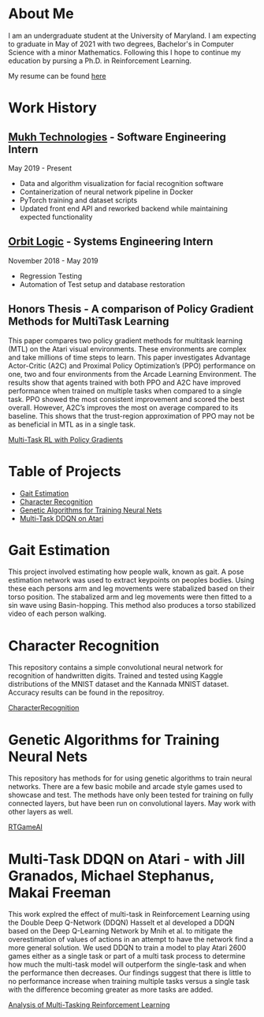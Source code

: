 # About Me

I am an undergraduate student at the University of Maryland. I am expecting to graduate in May of 2021 with two degrees, Bachelor's in Computer Science with a minor Mathematics. Following this I hope to continue my education by pursing a Ph.D. in Reinforcement Learning.

My resume can be found [here](cnalty.github.io/resume.pdf)

# Work History
## [Mukh Technologies](https://www.mukh.com/) - Software Engineering Intern
May 2019 - Present
  * Data and algorithm visualization for facial recognition software
  * Containerization of neural network pipeline in Docker
  * PyTorch training and dataset scripts
  * Updated front end API and reworked backend while maintaining expected functionality



## [Orbit Logic](https://www.orbitlogic.com/) - Systems Engineering Intern
November 2018 - May 2019
  * Regression Testing
  * Automation of Test setup and database restoration

## Honors Thesis - A comparison of Policy Gradient Methods for MultiTask Learning
This paper compares two policy gradient methods for multitask learning (MTL) on the Atari visual environments. These environments are complex and take millions of time steps to learn. This paper investigates Advantage Actor-Critic (A2C) and Proximal Policy Optimization’s (PPO) performance on one, two and four environments from the Arcade Learning Environment. The results show that agents trained with both PPO and A2C have improved performance when trained on multiple tasks when compared to a single task. PPO showed the most consistent improvement and scored the best overall. However, A2C’s improves the most on average compared to its baseline. This shows that the trust-region approximation of PPO may not be as beneficial in MTL as in a single task.

[Multi-Task RL with Policy Gradients](HonorsThesis.pdf)

# Table of Projects
* [Gait Estimation](#gait-estimation)
* [Character Recognition](#character-recognition)
* [Genetic Algorithms for Training Neural Nets](#genetic-algorithms-for-training-neural-nets)
* [Multi-Task DDQN on Atari](#multi-task-ddqn-on-atari)

# Gait Estimation
This project involved estimating how people walk, known as gait. A pose estimation network was used to extract keypoints on peoples bodies. Using these each persons arm and leg movements were stabalized based on their torso position. The stabalized arm and leg movements were then fitted to a sin wave using Basin-hopping. This method also produces a torso stabilized video of each person walking.

# Character Recognition
This repository contains a simple convolutional neural network for recognition of handwritten digits. Trained and tested using Kaggle distributions of the MNIST dataset and the Kannada MNIST dataset. Accuracy results can be found in the repositroy.

[CharacterRecognition](https://github.com/cnalty/CharacterRecognition)

# Genetic Algorithms for Training Neural Nets
This repository has methods for for using genetic algorithms to train neural networks. There are a few basic mobile and arcade style games used to showcase and test. The methods have only been tested for training on fully connected layers, but have been run on convolutional layers. May work with other layers as well.

[RTGameAI](https://github.com/cnalty/RTGameAI)

# Multi-Task DDQN on Atari - with Jill Granados, Michael Stephanus, Makai Freeman
This work explred the effect of multi-task in Reinforcement Learning using the Double Deep Q-Network (DDQN) Hasselt et al developed a DDQN based on the Deep Q-Learning Network by Mnih et al. to mitigate the overestimation of values of actions in an attempt to have the network find a more general solution. We used DDQN to train a model to play Atari 2600 games either as a single task or part of a multi task process to determine how much the multi-task model will outperform the single-task and when the performance then decreases. Our findings suggest that there is little to no performance increase when training multiple tasks versus a single task with the difference becoming greater as more tasks are added.

[Analysis of Multi-Tasking Reinforcement Learning](MTLDDQN.pdf)

